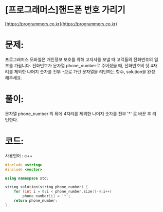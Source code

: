 # [프로그래머스]핸드폰 번호 가리기

[https://programmers.co.kr](https://programmers.co.kr)

# 문제:

프로그래머스 모바일은 개인정보 보호를 위해 고지서를 보낼 때 고객들의 전화번호의 일부를 가립니다.
 전화번호가 문자열 phone_number로 주어졌을 때, 전화번호의 뒷 4자리를 제외한 나머지 숫자를 전부 `*`으로 가린 문자열을 리턴하는 함수, solution을 완성해주세요.



# 풀이:

문자열 phone_number 의 뒤에 4자리를 제외한 나머지 숫자를 전부 '*' 로 바꾼 후 리턴한다.



# **코드:**
사용언어 : c++
```c++
#include <string>
#include <vector>

using namespace std;

string solution(string phone_number) {
	for (int i = 0;i < phone_number.size()-4;i++)
        phone_number[i] = '*';
    return phone_number;
}
```

